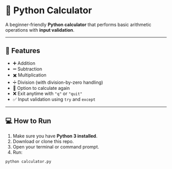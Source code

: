 # 🧮 Python Calculator

A beginner-friendly **Python calculator** that performs basic arithmetic operations with **input validation**.

---

## 📌 Features

- ➕ Addition  
- ➖ Subtraction  
- ✖️ Multiplication  
- ➗ Division (with division-by-zero handling)  
- 🔁 Option to calculate again  
- ❌ Exit anytime with `"q"` or `"quit"`  
- ✅ Input validation using `try` and `except`

---

## 💻 How to Run

1. Make sure you have **Python 3 installed**.
2. Download or clone this repo.
3. Open your terminal or command prompt.
4. Run:

```bash
python calculator.py
